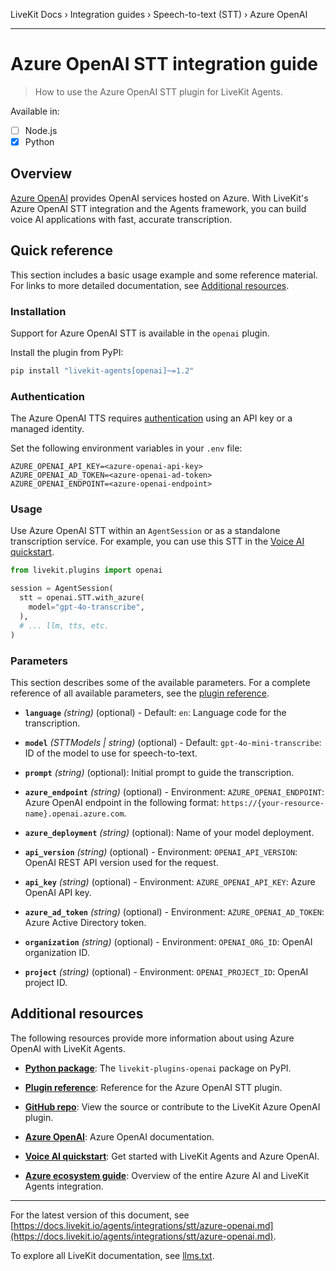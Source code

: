 LiveKit Docs › Integration guides › Speech-to-text (STT) › Azure OpenAI

---

# Azure OpenAI STT integration guide

> How to use the Azure OpenAI STT plugin for LiveKit Agents.

Available in:
- [ ] Node.js
- [x] Python

## Overview

[Azure OpenAI](https://azure.microsoft.com/en-us/products/ai-services/openai-service/) provides OpenAI services hosted on Azure. With LiveKit's Azure OpenAI STT integration and the Agents framework, you can build voice AI applications with fast, accurate transcription.

## Quick reference

This section includes a basic usage example and some reference material. For links to more detailed documentation, see [Additional resources](#additional-resources).

### Installation

Support for Azure OpenAI STT is available in the `openai` plugin.

Install the plugin from PyPI:

```bash
pip install "livekit-agents[openai]~=1.2"

```

### Authentication

The Azure OpenAI TTS requires [authentication](https://learn.microsoft.com/en-us/azure/api-management/api-management-authenticate-authorize-azure-openai) using an API key or a managed identity.

Set the following environment variables in your `.env` file:

```shell
AZURE_OPENAI_API_KEY=<azure-openai-api-key>
AZURE_OPENAI_AD_TOKEN=<azure-openai-ad-token>
AZURE_OPENAI_ENDPOINT=<azure-openai-endpoint>

```

### Usage

Use Azure OpenAI STT within an `AgentSession` or as a standalone transcription service. For example, you can use this STT in the [Voice AI quickstart](https://docs.livekit.io/agents/start/voice-ai.md).

```python
from livekit.plugins import openai

session = AgentSession(
  stt = openai.STT.with_azure(
    model="gpt-4o-transcribe",
  ),
  # ... llm, tts, etc.
)

```

### Parameters

This section describes some of the available parameters. For a complete reference of all available parameters, see the [plugin reference](https://docs.livekit.io/reference/python/livekit/plugins/openai/index.html.md#livekit.plugins.openai.STT.with_azure).

- **`language`** _(string)_ (optional) - Default: `en`: Language code for the transcription.

- **`model`** _(STTModels | string)_ (optional) - Default: `gpt-4o-mini-transcribe`: ID of the model to use for speech-to-text.

- **`prompt`** _(string)_ (optional): Initial prompt to guide the transcription.

- **`azure_endpoint`** _(string)_ (optional) - Environment: `AZURE_OPENAI_ENDPOINT`: Azure OpenAI endpoint in the following format: `https://{your-resource-name}.openai.azure.com`.

- **`azure_deployment`** _(string)_ (optional): Name of your model deployment.

- **`api_version`** _(string)_ (optional) - Environment: `OPENAI_API_VERSION`: OpenAI REST API version used for the request.

- **`api_key`** _(string)_ (optional) - Environment: `AZURE_OPENAI_API_KEY`: Azure OpenAI API key.

- **`azure_ad_token`** _(string)_ (optional) - Environment: `AZURE_OPENAI_AD_TOKEN`: Azure Active Directory token.

- **`organization`** _(string)_ (optional) - Environment: `OPENAI_ORG_ID`: OpenAI organization ID.

- **`project`** _(string)_ (optional) - Environment: `OPENAI_PROJECT_ID`: OpenAI project ID.

## Additional resources

The following resources provide more information about using Azure OpenAI with LiveKit Agents.

- **[Python package](https://pypi.org/project/livekit-plugins-openai/)**: The `livekit-plugins-openai` package on PyPI.

- **[Plugin reference](https://docs.livekit.io/reference/python/v1/livekit/plugins/openai/index.html.md#livekit.plugins.openai.STT.with_azure)**: Reference for the Azure OpenAI STT plugin.

- **[GitHub repo](https://github.com/livekit/agents/tree/main/livekit-plugins/livekit-plugins-openai)**: View the source or contribute to the LiveKit Azure OpenAI plugin.

- **[Azure OpenAI](https://learn.microsoft.com/en-us/azure/ai-services/openai/)**: Azure OpenAI documentation.

- **[Voice AI quickstart](https://docs.livekit.io/agents/start/voice-ai.md)**: Get started with LiveKit Agents and Azure OpenAI.

- **[Azure ecosystem guide](https://docs.livekit.io/agents/integrations/azure.md)**: Overview of the entire Azure AI and LiveKit Agents integration.

---


For the latest version of this document, see [https://docs.livekit.io/agents/integrations/stt/azure-openai.md](https://docs.livekit.io/agents/integrations/stt/azure-openai.md).

To explore all LiveKit documentation, see [llms.txt](https://docs.livekit.io/llms.txt).